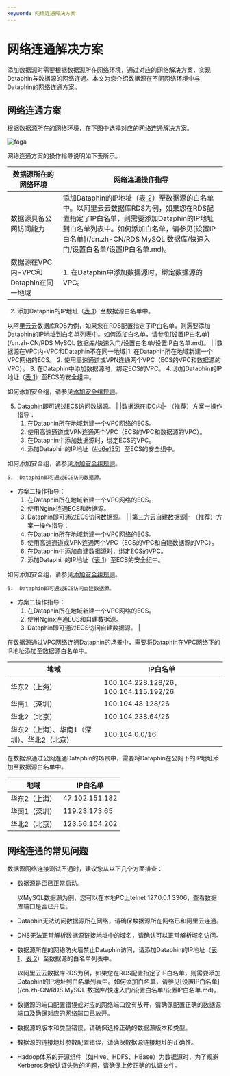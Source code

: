 ```yaml
---
keyword: 网络连通解决方案
---
```


# 网络连通解决方案

添加数据源时需要根据数据源所在网络环境，通过对应的网络解决方案，实现Dataphin与数据源的网络连通。本文为您介绍数据源在不同网络环境中与Dataphin的网络连通方案。

## 网络连通方案

根据数据源所在的网络环境，在下图中选择对应的网络连通解决方案。

![faga](https://static-aliyun-doc.oss-accelerate.aliyuncs.com/assets/img/zh-CN/4040565261/p290235.png)

网络连通方案的操作指导说明如下表所示。

|数据源所在的网络环境|网络连通操作指导|
|----------|--------|
|数据源具备公网访问能力|添加Dataphin的IP地址（[表 2](#table_22y_74v_w7v)）至数据源的白名单中。以阿里云云数据库RDS为例，如果您在RDS配置指定了IP白名单，则需要添加Dataphin的IP地址到白名单列表中。如何添加白名单，请参见[设置IP白名单](/cn.zh-CN/RDS MySQL 数据库/快速入门/设置白名单/设置IP白名单.md)。 |
|数据源在VPC内-VPC和Dataphin在同一地域|1.  在Dataphin中添加数据源时，绑定数据源的VPC。
2.  添加Dataphin的IP地址（[表 1]()）至数据源白名单中。

以阿里云云数据库RDS为例，如果您在RDS配置指定了IP白名单，则需要添加Dataphin的IP地址到白名单列表中。如何添加白名单，请参见[设置IP白名单](/cn.zh-CN/RDS MySQL 数据库/快速入门/设置白名单/设置IP白名单.md)。 |
|数据源在VPC内-VPC和Dataphin不在同一地域|1.  在Dataphin所在地域新建一个VPC网络的ECS。
2.  使用高速通道或VPN连通两个VPC（ECS的VPC和数据源的VPC）。
3.  在Dataphin中添加数据源时，绑定ECS的VPC。
4.  添加Dataphin的IP地址（[表 1](#table_oy0_cpm_jbt)）至ECS的安全组中。

如何添加安全组，请参见[添加安全组规则](/cn.zh-CN/安全/安全组/添加安全组规则.md)。

5.  Dataphin即可通过ECS访问数据源。 |
|数据源在IDC内|-   （推荐）方案一操作指导：
    1.  在Dataphin所在地域新建一个VPC网络的ECS。
    2.  使用高速通道或VPN连通两个VPC（ECS的VPC和数据源的VPC）。
    3.  在Dataphin中添加数据源时，绑定ECS的VPC。
    4.  添加Dataphin的IP地址（[\#d6e135](#d6e135)）至ECS的安全组中。

如何添加安全组，请参见[添加安全组规则](/cn.zh-CN/安全/安全组/添加安全组规则.md)。

    5.  Dataphin即可通过ECS访问数据源。
-   方案二操作指导：
    1.  在Dataphin所在地域新建一个VPC网络的ECS。
    2.  使用Nginx连通ECS和数据源。
    3.  Dataphin即可通过ECS访问数据源。 |
|第三方云自建数据源|-   （推荐）方案一操作指导：
    1.  在Dataphin所在地域新建一个VPC网络的ECS。
    2.  使用高速通道或VPN连通两个VPC（ECS的VPC和自建数据源的VPC）。
    3.  在Dataphin中添加自建数据源时，绑定ECS的VPC。
    4.  添加Dataphin的IP地址（[表 1](#table_oy0_cpm_jbt)）至ECS的安全组中。

如何添加安全组，请参见[添加安全组规则](/cn.zh-CN/安全/安全组/添加安全组规则.md)。

    5.  Dataphin即可通过ECS访问自建数据源。
-   方案二操作指导：
    1.  在Dataphin所在地域新建一个VPC网络的ECS。
    2.  使用Nginx连通ECS和自建数据源。
    3.  Dataphin即可通过ECS访问自建数据源。 |

在数据源通过VPC网络连通Dataphin的场景中，需要将Dataphin在VPC网络下的IP地址添加至数据源白名单中。

|地域|IP白名单|
|--|-----|
|华东2（上海）|100.104.228.128/26、100.104.115.192/26|
|华南1（深圳）|100.104.48.128/26|
|华北2（北京）|100.104.238.64/26|
|华东2（上海）、华南1（深圳）、华北2（北京）|100.104.0.0/16|

在数据源通过公网连通Dataphin的场景中，需要将Dataphin在公网下的IP地址添加至数据源白名单中。

|地域|IP白名单|
|--|-----|
|华东2（上海）|47.102.151.182|
|华南1（深圳）|119.23.173.65|
|华北2（北京）|123.56.104.202|

## 网络连通的常见问题

数据源网络连接测试不通时，建议您从以下几个方面排查：

-   数据源是否已正常启动。

    以MySQL数据源为例，您可以在本地PC上telnet 127.0.0.1 3306，查看数据库端口是否已开启。

-   Dataphin无法访问数据源所在网络，请确保数据源所在网络已和阿里云连通。
-   DNS无法正常解析数据源链接地址中的域名，请确认可以正常解析域名访问。
-   数据源所在的网络防火墙禁止Dataphin访问，请添加Dataphin的IP地址（[表 1](#table_oy0_cpm_jbt)、[表 2](#table_22y_74v_w7v)）至数据源的白名单列表中。

    以阿里云云数据库RDS为例，如果您在RDS配置指定了IP白名单，则需要添加Dataphin的IP地址到白名单列表中。如何添加白名单，请参见[设置IP白名单](/cn.zh-CN/RDS MySQL 数据库/快速入门/设置白名单/设置IP白名单.md)。

-   数据源的端口配置错误或对应的网络端口没有放开，请确保配置正确的数据源端口及确保对应的网络端口已放开。
-   数据源的版本和类型错误，请确保选择正确的数据源版本和类型。
-   数据源的链接地址参数配置错误，请确保数据源链接地址的正确性。
-   Hadoop体系的开源组件（如Hive、HDFS、HBase）为数据源时，为了规避Kerberos身份认证失败的问题，请确保上传正确的认证文件。

